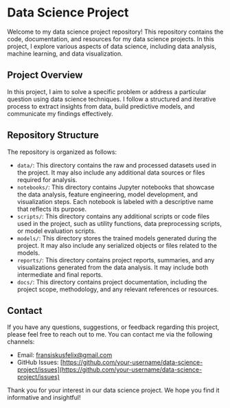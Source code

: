 # Data Science Project

Welcome to my data science project repository! This repository contains the code, documentation, and resources for my data science projects. In this project, I explore various aspects of data science, including data analysis, machine learning, and data visualization.

## Project Overview

In this project, I aim to solve a specific problem or address a particular question using data science techniques. I follow a structured and iterative process to extract insights from data, build predictive models, and communicate my findings effectively.

## Repository Structure

The repository is organized as follows:

- `data/`: This directory contains the raw and processed datasets used in the project. It may also include any additional data sources or files required for analysis.
- `notebooks/`: This directory contains Jupyter notebooks that showcase the data analysis, feature engineering, model development, and visualization steps. Each notebook is labeled with a descriptive name that reflects its purpose.
- `scripts/`: This directory contains any additional scripts or code files used in the project, such as utility functions, data preprocessing scripts, or model evaluation scripts.
- `models/`: This directory stores the trained models generated during the project. It may also include any serialized objects or files related to the models.
- `reports/`: This directory contains project reports, summaries, and any visualizations generated from the data analysis. It may include both intermediate and final reports.
- `docs/`: This directory contains project documentation, including the project scope, methodology, and any relevant references or resources.

## Contact

If you have any questions, suggestions, or feedback regarding this project, please feel free to reach out to me. You can contact me via the following channels:

- Email: [fransiskusfelix@gmail.com](mailto:fransiskusfelix@gmail.com)
- GitHub Issues: [https://github.com/your-username/data-science-project/issues](https://github.com/your-username/data-science-project/issues)

Thank you for your interest in our data science project. We hope you find it informative and insightful!
